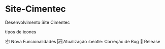 # Site-Cimentec
Desenvolvimento Site Cimentec

tipos de icones 

:package:   Nova Funcionalidades
:up:        Atualização
:beatle:    Correção de Bug
:checkered_flag: Release
